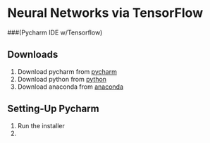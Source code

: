 # Neural Networks via TensorFlow
###(Pycharm IDE w/Tensorflow)
## Downloads
1. Download pycharm from [pycharm](https://www.jetbrains.com/pycharm/)
2. Download python from [python](https://www.python.org/downloads/release/python-360/)
3. Download anaconda from [anaconda](https://www.anaconda.com/download/)

## Setting-Up Pycharm
1. Run the installer
2. 


